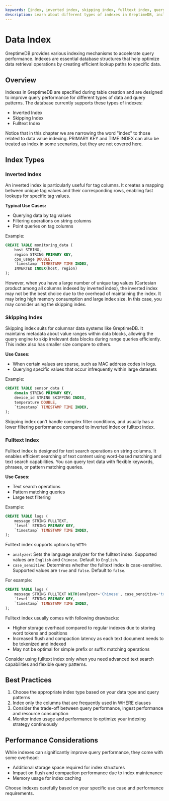 ```yaml
---
keywords: [index, inverted index, skipping index, fulltext index, query performance]
description: Learn about different types of indexes in GreptimeDB, including inverted index, skipping index, and fulltext index, and how to use them effectively to optimize query performance.
---
```


# Data Index

GreptimeDB provides various indexing mechanisms to accelerate query performance. Indexes are essential database structures that help optimize data retrieval operations by creating efficient lookup paths to specific data.

## Overview

Indexes in GreptimeDB are specified during table creation and are designed to improve query performance for different types of data and query patterns. The database currently supports these types of indexes:

- Inverted Index
- Skipping Index
- Fulltext Index

Notice that in this chapter we are narrowing the word "index" to those related to data value indexing. PRIMARY KEY and TIME INDEX can also be treated as index in some scenarios, but they are not covered here.

## Index Types

### Inverted Index

An inverted index is particularly useful for tag columns. It creates a mapping between unique tag values and their corresponding rows, enabling fast lookups for specific tag values.

**Typical Use Cases:**
- Querying data by tag values
- Filtering operations on string columns
- Point queries on tag columns

Example:
```sql
CREATE TABLE monitoring_data (
    host STRING,
    region STRING PRIMARY KEY,
    cpu_usage DOUBLE,
    `timestamp` TIMESTAMP TIME INDEX,
    INVERTED INDEX(host, region)
);
```

However, when you have a large number of unique tag values (Cartesian product among all columns indexed by inverted index), the inverted index may not be the best choice due to the overhead of maintaining the index. It may bring high memory consumption and large index size. In this case, you may consider using the skipping index.

### Skipping Index

Skipping index suits for columnar data systems like GreptimeDB. It maintains metadata about value ranges within data blocks, allowing the query engine to skip irrelevant data blocks during range queries efficiently. This index also has smaller size compare to others.

**Use Cases:**
- When certain values are sparse, such as MAC address codes in logs.
- Querying specific values that occur infrequently within large datasets

Example:
```sql
CREATE TABLE sensor_data (
    domain STRING PRIMARY KEY,
    device_id STRING SKIPPING INDEX,
    temperature DOUBLE,
    `timestamp` TIMESTAMP TIME INDEX,
);
```

Skipping index can't handle complex filter conditions, and usually has a lower filtering performance compared to inverted index or fulltext index.

### Fulltext Index

Fulltext index is designed for text search operations on string columns. It enables efficient searching of text content using word-based matching and text search capabilities. You can query text data with flexible keywords, phrases, or pattern matching queries.

**Use Cases:**
- Text search operations
- Pattern matching queries
- Large text filtering

Example:
```sql
CREATE TABLE logs (
    message STRING FULLTEXT,
    `level` STRING PRIMARY KEY,
    `timestamp` TIMESTAMP TIME INDEX,
);
```

Fulltext index supports options by `WITH`:
* `analyzer`: Sets the language analyzer for the fulltext index. Supported values are `English` and `Chinese`. Default to `English`.
* `case_sensitive`: Determines whether the fulltext index is case-sensitive. Supported values are `true` and `false`. Default to `false`.

For example:

```sql
CREATE TABLE logs (
    message STRING FULLTEXT WITH(analyzer='Chinese', case_sensitive='true'),
    `level` STRING PRIMARY KEY,
    `timestamp` TIMESTAMP TIME INDEX,
);
```

Fulltext index usually comes with following drawbacks:

- Higher storage overhead compared to regular indexes due to storing word tokens and positions
- Increased flush and compaction latency as each text document needs to be tokenized and indexed
- May not be optimal for simple prefix or suffix matching operations

Consider using fulltext index only when you need advanced text search capabilities and flexible query patterns.

## Best Practices

1. Choose the appropriate index type based on your data type and query patterns
2. Index only the columns that are frequently used in WHERE clauses
3. Consider the trade-off between query performance, ingest performance and resource consumption
4. Monitor index usage and performance to optimize your indexing strategy continuously

## Performance Considerations

While indexes can significantly improve query performance, they come with some overhead:

- Additional storage space required for index structures
- Impact on flush and compaction performance due to index maintenance
- Memory usage for index caching

Choose indexes carefully based on your specific use case and performance requirements.
